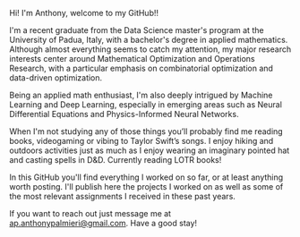 Hi! I'm Anthony, welcome to my GitHub!! 

I'm a recent graduate from the Data Science master's program at the University of Padua, Italy, with a bachelor's degree in applied mathematics. 
Although almost everything seems to catch my attention, my major research interests center around Mathematical Optimization and Operations Research, with a particular emphasis on combinatorial optimization and data-driven optimization.

Being an applied math enthusiast, I'm also deeply intrigued by Machine Learning and Deep Learning, especially in emerging areas such as Neural Differential Equations and Physics-Informed Neural Networks.

When I'm not studying any of those things you’ll probably find me reading books, videogaming or vibing to Taylor Swift’s songs. I enjoy hiking and outdoors activities just as much as I
enjoy wearing an imaginary pointed hat and casting spells in D&D. Currently reading LOTR books!

In this GitHub you'll find everything I worked on so far, or at least anything worth posting. 
I'll publish here the projects I worked on as well as some of the most relevant assignments I received in these past years.

If you want to reach out just message me at ap.anthonypalmieri@gmail.com.
Have a good stay!
<!---
APalmier99/APalmier99 is a ✨ special ✨ repository because its `README.md` (this file) appears on your GitHub profile.
You can click the Preview link to take a look at your changes.
--->

